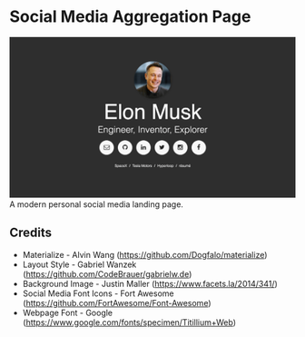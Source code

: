 Social Media Aggregation Page
=============================

![](https://raw.githubusercontent.com/Au1st3in/au1st3in.github.io/master/img/Example.png)
A modern personal social media landing page.

## Credits
* Materialize - Alvin Wang (https://github.com/Dogfalo/materialize)
* Layout Style - Gabriel Wanzek (https://github.com/CodeBrauer/gabrielw.de)
* Background Image - Justin Maller (https://www.facets.la/2014/341/)
* Social Media Font Icons - Fort Awesome (https://github.com/FortAwesome/Font-Awesome)
* Webpage Font - Google (https://www.google.com/fonts/specimen/Titillium+Web)
